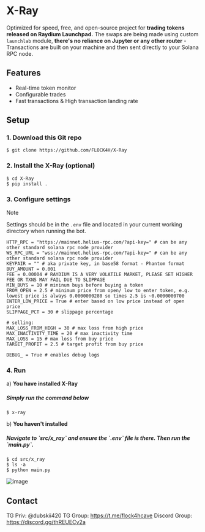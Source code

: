 # X-Ray

Optimized for speed, free, and open-source project for **trading tokens released on Raydium Launchpad.** The swaps are being made using custom `launchlab` module, **there's no reliance on Jupyter or any other router** - Transactions are built on your machine and then sent directly to your Solana RPC node.

## Features

- Real-time token monitor
- Configurable trades
- Fast transactions & High transaction landing rate

## Setup

### 1. Download this Git repo

```
$ git clone https://github.com/FLOCK4H/X-Ray
```

### 2. Install the X-Ray (optional)

```
$ cd X-Ray
$ pip install .
```

### 3. Configure settings

> [!NOTE]
> Settings should be in the `.env` file and located in your current working directory when running the bot.</h5>

```
HTTP_RPC = "https://mainnet.helius-rpc.com/?api-key=" # can be any other standard solana rpc node provider
WS_RPC_URL = "wss://mainnet.helius-rpc.com/?api-key=" # can be any other standard solana rpc node provider
KEYPAIR = "" # aka private key, in base58 format - Phantom format
BUY_AMOUNT = 0.001
FEE = 0.00004 # RAYDIUM IS A VERY VOLATILE MARKET, PLEASE SET HIGHER FEE OR TXNS MAY FAIL DUE TO SLIPPAGE
MIN_BUYS = 10 # mininum buys before buying a token
FROM_OPEN = 2.5 # minimum price from open/ low to enter token, e.g. lowest price is always 0.0000000280 so times 2.5 is ~0.0000000700
ENTER_LOW_PRICE = True # enter based on low price instead of open price
SLIPPAGE_PCT = 30 # slippage percentage

# selling:
MAX_LOSS_FROM_HIGH = 30 # max loss from high price
MAX_INACTIVITY_TIME = 20 # max inactivity time
MAX_LOSS = 15 # max loss from buy price
TARGET_PROFIT = 2.5 # target profit from buy price

DEBUG_ = True # enables debug logs
```

### 4. Run

a) **You have installed X-Ray**

<h5>Simply run the command below</h5>

```
$ x-ray
```

b) **You haven't installed**

<h5>Navigate to `src/x_ray` and ensure the `.env` file is there. Then run the `main.py`.</h5>

```
$ cd src/x_ray
$ ls -a
$ python main.py
```

![image](https://github.com/user-attachments/assets/d6700609-c402-4bd9-b45c-8015bf5a87d7)

## Contact

TG Priv: @dubskii420
TG Group: https://t.me/flock4hcave
Discord Group: https://discord.gg/thREUECv2a
